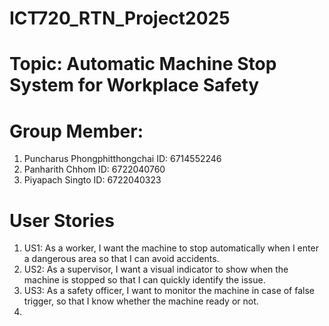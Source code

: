 # ICT720_RTN_Project2025

# Topic: Automatic Machine Stop System for Workplace Safety  

# Group Member:                           
1. Puncharus Phongphitthongchai         ID: 6714552246
2. Panharith Chhom                      ID: 6722040760
3. Piyapach Singto                      ID: 6722040323

# User Stories
1. US1: As a worker, I want the machine to stop automatically when I enter a dangerous area so that I can avoid accidents.
2. US2: As a supervisor, I want a visual indicator to show when the machine is stopped so that I can quickly identify the issue.
3. US3: As a safety officer, I want to monitor the machine in case of false trigger, so that I know whether the machine ready or not.
4. 
